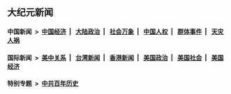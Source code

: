 ## 大纪元新闻

#### 中国新闻 &nbsp;>&nbsp; [中国经济](indexes/ncid283/README.md?09090445) &nbsp;| &nbsp; [大陆政治](indexes/ncid277/README.md?09090445) &nbsp;| &nbsp; [社会万象](indexes/ncid282/README.md?09090445) &nbsp;| &nbsp; [中国人权](indexes/ncid278/README.md?09090445) &nbsp;| &nbsp; [群体事件](indexes/ncid279/README.md?09090445) &nbsp;| &nbsp; [天灾人祸](indexes/ncid280/README.md?09090445)

#### 国际新闻 &nbsp;>&nbsp; [美中关系](indexes/nf1412576/README.md?09090445) &nbsp;| &nbsp; [台湾新闻](indexes/ncid1349361/README.md?09090445) &nbsp;| &nbsp; [香港新闻](indexes/ncid1349362/README.md?09090445) &nbsp;| &nbsp; [美国政治](indexes/ncid1078159/README.md?09090445) &nbsp;| &nbsp; [美国社会](indexes/ncid1078160/README.md?09090445) &nbsp;| &nbsp; [美国经济](indexes/ncid1078158/README.md?09090445)

#### 特别专题 &nbsp;>&nbsp; [中共百年历史](https://github.com/epoch-news/epoch-special/blob/master/README.md?09090445)  
